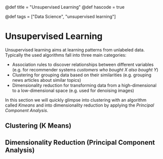 @def title = "Unsupervised Learning"
@def hascode = true

@def tags = ["Data Science", "unsupervised learning"]

# Unsupervised Learning

Unsupervised learning aims at learning patterns from unlabeled data. Typically the used algorithms fall into three main categories:
- Association rules to discover relationships between different variables (e.g. for recommender systems *customers who bought X also bought Y*)
- Clustering for grouping data based on their similarities (e.g. grouping news articles about similar topics)
- Dimensionality reduction for transforming data from a high-dimensional to a low-dimensional space (e.g. used for denoising images)

In this section we will quickly glimpse into clustering with an algorithm called *Kmeans* and into dimensionality reduction by applying the *Principal Component Analysis*.

## Clustering (K Means)

## Dimensionality Reduction (Principal Component Analysis)